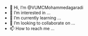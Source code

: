 - 👋 Hi, I’m @VUMCMohammedagaradi
- 👀 I’m interested in ...
- 🌱 I’m currently learning ...
- 💞️ I’m looking to collaborate on ...
- 📫 How to reach me ...

<!---
VUMCMohammedagaradi/VUMCMohammedagaradi is a ✨ special ✨ repository because its `README.md` (this file) appears on your GitHub profile.
You can click the Preview link to take a look at your changes.
--->
